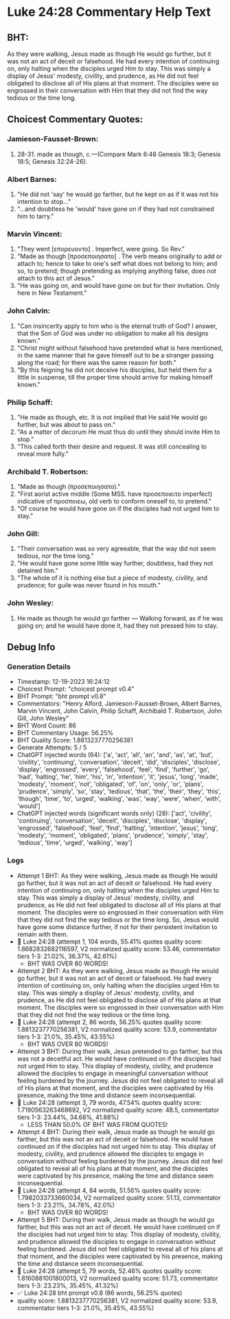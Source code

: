 # Luke 24:28 Commentary Help Text

## BHT:
As they were walking, Jesus made as though He would go further, but it was not an act of deceit or falsehood. He had every intention of continuing on, only halting when the disciples urged Him to stay. This was simply a display of Jesus' modesty, civility, and prudence, as He did not feel obligated to disclose all of His plans at that moment. The disciples were so engrossed in their conversation with Him that they did not find the way tedious or the time long.

## Choicest Commentary Quotes:
### Jamieson-Fausset-Brown:
1. 28-31. made as though,
	c.—(Compare Mark 6:48 Genesis 18:3;
	Genesis 18:5; Genesis 32:24-26).


### Albert Barnes:
1. "He did not 'say' he would go farther, but he kept on as if it was not his intention to stop..."
2. "...and doubtless he 'would' have gone on if they had not constrained him to tarry."

### Marvin Vincent:
1. "They went [επορευοντο] . Imperfect, were going. So Rev." 
2. "Made as though [προσεποιησατο] . The verb means originally to add or attach to; hence to take to one's self what does not belong to him; and so, to pretend; though pretending as implying anything false, does not attach to this act of Jesus."
3. "He was going on, and would have gone on but for their invitation. Only here in New Testament."

### John Calvin:
1. "Can insincerity apply to him who is the eternal truth of God? I answer, that the Son of God was under no obligation to make all his designs known."
2. "Christ might without falsehood have pretended what is here mentioned, in the same manner that he gave himself out to be a stranger passing along the road; for there was the same reason for both."
3. "By this feigning he did not deceive his disciples, but held them for a little in suspense, till the proper time should arrive for making himself known."

### Philip Schaff:
1. "He made as though, etc. It is not implied that He said He would go further, but was about to pass on." 
2. "As a matter of decorum He must thus do until they should invite Him to stop."
3. "This called forth their desire and request. It was still concealing to reveal more fully."

### Archibald T. Robertson:
1. "Made as though (προσεποιησατο)." 
2. "First aorist active middle (Some MSS. have προσεποιειτο imperfect) indicative of προσποιεω, old verb to conform oneself to, to pretend." 
3. "Of course he would have gone on if the disciples had not urged him to stay."

### John Gill:
1. "Their conversation was so very agreeable, that the way did not seem tedious, nor the time long."
2. "He would have gone some little way further, doubtless, had they not detained him."
3. "The whole of it is nothing else but a piece of modesty, civility, and prudence; for guile was never found in his mouth."

### John Wesley:
1. He made as though he would go farther — Walking forward, as if he was going on; and he would have done it, had they not pressed him to stay.



## Debug Info
### Generation Details
- Timestamp: 12-19-2023 16:24:12
- Choicest Prompt: "choicest prompt v0.4"
- BHT Prompt: "bht prompt v0.8"
- Commentators: "Henry Alford, Jamieson-Fausset-Brown, Albert Barnes, Marvin Vincent, John Calvin, Philip Schaff, Archibald T. Robertson, John Gill, John Wesley"
- BHT Word Count: 86
- BHT Commentary Usage: 56.25%
- BHT Quality Score: 1.8813237770256381
- Generate Attempts: 5 / 5
- ChatGPT injected words (64):
	['a', 'act', 'all', 'an', 'and', 'as', 'at', 'but', 'civility', 'continuing', 'conversation', 'deceit', 'did', 'disciples', 'disclose', 'display', 'engrossed', 'every', 'falsehood', 'feel', 'find', 'further', 'go', 'had', 'halting', 'he', 'him', 'his', 'in', 'intention', 'it', 'jesus', 'long', 'made', 'modesty', 'moment', 'not', 'obligated', 'of', 'on', 'only', 'or', 'plans', 'prudence', 'simply', 'so', 'stay', 'tedious', 'that', 'the', 'their', 'they', 'this', 'though', 'time', 'to', 'urged', 'walking', 'was', 'way', 'were', 'when', 'with', 'would']
- ChatGPT injected words (significant words only) (28):
	['act', 'civility', 'continuing', 'conversation', 'deceit', 'disciples', 'disclose', 'display', 'engrossed', 'falsehood', 'feel', 'find', 'halting', 'intention', 'jesus', 'long', 'modesty', 'moment', 'obligated', 'plans', 'prudence', 'simply', 'stay', 'tedious', 'time', 'urged', 'walking', 'way']

### Logs
- Attempt 1 BHT: As they were walking, Jesus made as though He would go further, but it was not an act of deceit or falsehood. He had every intention of continuing on, only halting when the disciples urged Him to stay. This was simply a display of Jesus' modesty, civility, and prudence, as He did not feel obligated to disclose all of His plans at that moment. The disciples were so engrossed in their conversation with Him that they did not find the way tedious or the time long. So, Jesus would have gone some distance further, if not for their persistent invitation to remain with them.
- 🔄 Luke 24:28 (attempt 1, 104 words, 55.41% quotes quality score: 1.8682832682116597, V2 normalized quality score: 53.46, commentator tiers 1-3: 21.02%, 36.37%, 42.61%) 
	- BHT WAS OVER 80 WORDS!
- Attempt 2 BHT: As they were walking, Jesus made as though He would go further, but it was not an act of deceit or falsehood. He had every intention of continuing on, only halting when the disciples urged Him to stay. This was simply a display of Jesus' modesty, civility, and prudence, as He did not feel obligated to disclose all of His plans at that moment. The disciples were so engrossed in their conversation with Him that they did not find the way tedious or the time long.
- 🔄 Luke 24:28 (attempt 2, 86 words, 56.25% quotes quality score: 1.8813237770256381, V2 normalized quality score: 53.9, commentator tiers 1-3: 21.0%, 35.45%, 43.55%) 
	- BHT WAS OVER 80 WORDS!
- Attempt 3 BHT: During their walk, Jesus pretended to go farther, but this was not a deceitful act. He would have continued on if the disciples had not urged Him to stay. This display of modesty, civility, and prudence allowed the disciples to engage in meaningful conversation without feeling burdened by the journey. Jesus did not feel obligated to reveal all of His plans at that moment, and the disciples were captivated by His presence, making the time and distance seem inconsequential.
- 🔄 Luke 24:28 (attempt 3, 79 words, 47.54% quotes quality score: 1.7190563263468692, V2 normalized quality score: 48.5, commentator tiers 1-3: 23.44%, 34.68%, 41.88%) 
	- LESS THAN 50.0% OF BHT WAS FROM QUOTES!
- Attempt 4 BHT: During their walk, Jesus made as though he would go farther, but this was not an act of deceit or falsehood. He would have continued on if the disciples had not urged him to stay. This display of modesty, civility, and prudence allowed the disciples to engage in conversation without feeling burdened by the journey. Jesus did not feel obligated to reveal all of his plans at that moment, and the disciples were captivated by his presence, making the time and distance seem inconsequential.
- 🔄 Luke 24:28 (attempt 4, 84 words, 51.56% quotes quality score: 1.7982033733660034, V2 normalized quality score: 51.13, commentator tiers 1-3: 23.21%, 34.78%, 42.0%) 
	- BHT WAS OVER 80 WORDS!
- Attempt 5 BHT: During their walk, Jesus made as though he would go farther, but this was not an act of deceit. He would have continued on if the disciples had not urged him to stay. This display of modesty, civility, and prudence allowed the disciples to engage in conversation without feeling burdened. Jesus did not feel obligated to reveal all of his plans at that moment, and the disciples were captivated by his presence, making the time and distance seem inconsequential.
- 🔄 Luke 24:28 (attempt 5, 79 words, 52.46% quotes quality score: 1.8160881001800013, V2 normalized quality score: 51.73, commentator tiers 1-3: 23.23%, 35.45%, 41.32%)
- ✅ Luke 24:28 bht prompt v0.8 (86 words, 56.25% quotes)
- quality score: 1.8813237770256381, V2 normalized quality score: 53.9, commentator tiers 1-3: 21.0%, 35.45%, 43.55%)